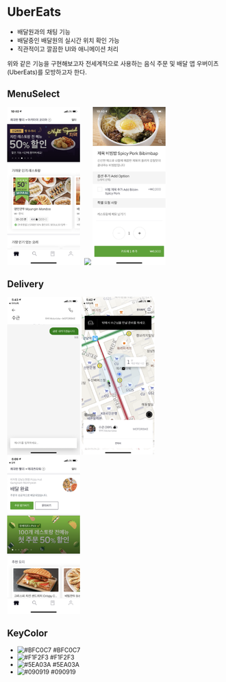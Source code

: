# UberEats
- 배달원과의 채팅 기능
- 배달중인 배달원의 실시간 위치 확인 가능
- 직관적이고 깔끔한 UI와 애니메이션 처리

위와 같은 기능을 구현해보고자 전세계적으로 사용하는 음식 주문 및 배달 앱 우버이츠(UberEats)를 모방하고자 한다.


## MenuSelect
<div>
 
<img src="/imges/MainView.png" width="170" style="float: left; margin-right: 10px;"/>
<img src="/imges/SelectMenu.png" width="170">
<img src="/imges/DetailMenu.png" width="170">
</div>

## Delivery
<div>
<img src="/imges/ChattingView.png" width="170">
<img src="/imges/DeliveryMapView.png" width="170">
<img src="/imges/DeliverySecuess.png" width="170">
</div>

## KeyColor
* ![#BFC0C7](https://placehold.it/15/BFC0C7/000000?text=+) #BFC0C7
* ![#F1F2F3](https://placehold.it/15/F1F2F3/000000?text=+) #F1F2F3
* ![#5EA03A](https://placehold.it/15/5EA03A/000000?text=+) #5EA03A
* ![#090919](https://placehold.it/15/090919/000000?text=+) #090919

